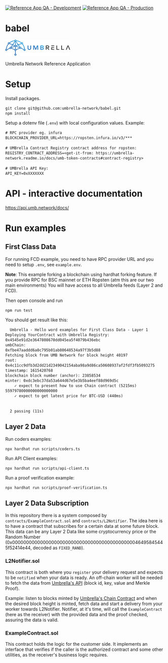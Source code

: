 [![Reference App QA - Development](https://github.com/umbrella-network/babel/actions/workflows/pipeline.develop.yml/badge.svg?branch=develop)](https://github.com/umbrella-network/babel/actions/workflows/pipeline.develop.yml)
[![Reference App QA - Production](https://github.com/umbrella-network/babel/actions/workflows/pipeline.yml/badge.svg?branch=main)](https://github.com/umbrella-network/babel/actions/workflows/pipeline.yml)
# babel

![Umbrella network - logo](./assets/umb.network-logo.png)

Umbrella Network Reference Application


# Setup

Install packages.

```shell
git clone git@github.com:umbrella-network/babel.git
npm install
```

Setup a dotenv file (`.env`) with local configuration values. Example:

```
# RPC provider eg. infura
BLOCKCHAIN_PROVIDER_URL=https://ropsten.infura.io/v3/***

# UMBrella Contract Registry contract address for ropsten:
REGISTRY_CONTRACT_ADDRESS=<get-it-from: https://umbrella-network.readme.io/docs/umb-token-contracts#contract-registry>

# UMBrella API Key:
API_KEY=0xXXXXXXX
```

# API - interactive documentation

https://api.umb.network/docs/

# Run examples

## First Class Data

For running FCD example, you need to have RPC provider URL
and you need to setup `.env`, see `example.env`.

**Note**: This example forking a blockchain using hardhat forking feature.
If you provide RPC for BSC mainnet or ETH Ropsten (atm this are our two main environments)
You will have access to all Umbrella feeds (Layer 2 and FCD). 

Then open console and run

```shell
npm run test
```

You should get result like this:

```shell
  Umbrella - Hello word examples for First Class Data - Layer 1
Deploying YourContract with Umbrella Registry: 0x4545e91d2e3647808670dd045ea5f4079b436ebc
umbChain:
0xfbe47aaddd6a0c795b01ab80648534a97f3b5d88
Fetching block from UMB Network for block height 40197
root:
0x4c11cc9dfb3d2dd21d2349042154aba98a9d86ca50608937af2fdf3fb5093275
timestamp: 1615420768
blockchain block number (anchor): 23858534
minter: 0xdc3ebc37da53a644d67e5e3b5ba4eef88d969d5c
    ✓ expect to present how to use Chain contract (5215ms)
55979780000000000000000
    ✓ expect to get latest price for BTC-USD (440ms)


  2 passing (11s)
```
## Layer 2 Data

Run coders examples:

```shell script
npx hardhat run scripts/coders.ts
```

Run API Client examples:

```shell script
npx hardhat run scripts/api-client.ts
```

Run a proof verification example:

```shell script
npx hardhat run scripts/proof-verification.ts
```

## Layer 2 Data Subscription

In this repository there is a system composed by `contracts/ExampleContract.sol` and `contracts/L2Notifier`. The idea here is to have a contract that subscribes for a certain data at some future block. This data can be any Layer 2 Data like some cryptocurrency price or the Random Number (0x0000000000000000000000000000000000000000000046495845445f52414e44, decoded as `FIXED_RAND`).

### L2Notifier.sol

This contract is both where you `register` your delivery request and expects to be `notified` when your data is ready. An off-chain worker will be needed to fetch the data from [Umbrella's API](https://umbrella-network.readme.io/docs) (block id, key, value and Merkle Proof). 

Example: listen to blocks minted by [Umbrella's Chain Contract](https://umbrella-network.readme.io/docs/umb-token-contracts) and when the desired block height is minted, fetch data and start a delivery from your worker towards L2Notifier. Notifier, at it's time, will call the `ExampleContract` (here as the receiver) with the provided data and the proof checked, assuring the data is valid. 

### ExampleContract.sol

This contract holds the logic for the customer side. It implements an interface that verifies if the caller is the authorized contract and some other utilities, as the receiver's business logic requires.

